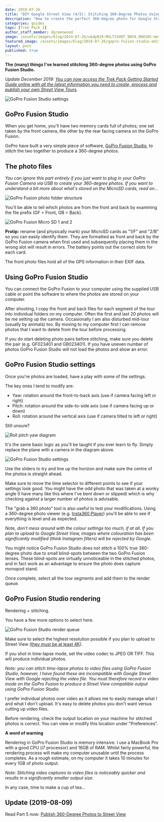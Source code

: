 ```yaml
---
date: 2019-07-26
title: "DIY Google Street View (4/5): Stitching 360-Degree Photos Using GoPro Fusion Studio"
description: "How to create the perfect 360-degree photo for Google Street View."
categories: guides
tags: [Trek Pack 1]
author_staff_member: dgreenwood
image: /assets/images/blog/2019-07-26/ukdp019-MULTISHOT_9059_000105-meta.jpg
featured_image: /assets/images/blog/2019-07-26/gopro-fusion-studio-edit.jpg
layout: post
published: true
---
```


**The (many) things I've learned stitching 360-degree photos using GoPro Fusion Studio.**

_Update December 2019: [You can now access the Trek Pack Getting Started Guide online with all the latest information you need to create, process and publish your own Street View Tours](/trek-pack)._

<img class="img-fluid" src="/assets/images/blog/2019-07-26/gopro-fusion-studio-edit.jpg" alt="GoPro Fusion Studio settings" title="GoPro Fusion Studio settings" />

## GoPro Fusion Studio

When you get home, you'll have two memory cards full of photos; one set taken by the front camera, the other by the rear facing camera on the GoPro Fusion.

GoPro have built a very simple piece of software, [GoPro Fusion Studio](https://shop.gopro.com/EMEA/softwareandapp/gopro-fusion-studio-app/fusion-studio.html), to stitch the two together to produce a 360-degree photos.

## The photo files

_You can ignore this part entirely if you just want to plug in your GoPro Fusion Camera via USB to create your 360-degree photos. If you want to understand a bit more about what's stored on the MicroSD cards, read on..._

<img class="img-fluid" src="/assets/images/blog/2019-07-26/gopro-fusion-microsd-folder-structure.jpg" alt="GoPro Fusion photo folder structure" title="GoPro Fusion photo folder structure" />

You'll be able to tell which photos are from the front and back by examining the file prefix (GF = Front, GB = Back).

<img class="img-fluid" src="/assets/images/blog/2019-07-26/gopro-fusion-microsd-1-2.jpg" alt="GoPro Fusion Micro SD 1 and 2" title="GoPro Fusion Micro SD 1 and 2" />

**Protip:** rename (and physically mark) your MicroSD cards as "1/F" and "2/B" so you can easily identify them. They are formatted as front and back by the GoPro Fusion camera when first used and subsequently placing them in the wrong slot will result in errors. The battery points out the correct slots for each card.

The front photo files hold all of the GPS information in their EXIF data.

## Using GoPro Fusion Studio

You can connect the GoPro Fusion to your computer using the supplied USB cable or point the software to where the photos are stored on your computer. 

After shooting, I copy the front and back files for each segment of the tour into individual folders on my computer. Often the first and last 20 photos will be me setting up the camera. Occasionally I am also disturbed mid-tour (usually by animals) too. By moving to my computer first I can remove photos that I want to delete from the tour before processing.

If you do start deleting photo pairs before stitching, make sure you delete the pair (e.g. GF023401 and GB023401). If you have uneven number of photos GoPro Fusion Studio will not load the photos and show an error.

## GoPro Fusion Studio settings

Once you're photos are loaded, have a play with some of the settings.

The key ones I tend to modify are:

* Yaw: rotation around the front-to-back axis (use if camera facing left or right)
* Pitch: rotation around the side-to-side axis (use if camera facing up or down)
* Roll: rotation around the vertical axis (use if camera tilted to left or right)

Still unsure?

<img class="img-fluid" src="/assets/images/blog/2019-07-26/roll-pitch-yaw.jpg" alt="Roll pitch yaw diagram" title="Roll pitch yaw diagram" />

It's the same basic logic as you'll be taught if you ever learn to fly. Simply replace the plane with a camera in the diagram above.

<img class="img-fluid" src="/assets/images/blog/2019-07-26/gopro-fusion-studio-settings.jpg
" alt="GoPro Fusion Studio settings" title="GoPro Fusion Studio settings" />

Use the sliders to try and line up the horizon and make sure the centre of the photos is straight ahead.

Make sure to move the time selector to different points to see if your settings look good. You might have the odd photo that was taken at a wonky angle (I have many like this where I've bent down or slipped) which is why checking against a larger number of photos is advisable.

The "grab a 360 photo" tool is also useful to test your modifications. Using a 360-degree photo viewer (e.g. [Insta360 Player](https://www.insta360.com/download)) you'll be able to see if everything is level and as expected.

_Note, don't mess around with the colour settings too much, if at all. If you plan to upload to Google Street View, images where colouration has been significantly modified (think Instagram filters) will be rejected by Google._

You might notice GoPro Fusion Studio does not stitch a 100% true 360-degree photo due to small blind-spots between the two GoPro Fusion lenses. These blind-spots are virtually unnoticeable in the stitched photos, and in fact work as an advantage to ensure the photo does capture monopod stand.

Once complete, select all the tour segments and add them to the render queue.

## GoPro Fusion Studio rendering

Rendering = stitching.

You have a few more options to select here.

<img class="img-fluid" src="/assets/images/blog/2019-07-26/gopro-fusion-studio-render-queue.jpg" alt="GoPro Fusion Studio render queue" title="GoPro Fusion Studio render queue" />

Make sure to select the highest resolution possible if you plan to upload to Street View ([they must be at least 4K](https://support.google.com/maps/answer/7011737?co=GENIE.Platform%3DDesktop&hl=en)).

If you shot in time-lapse mode, set the video codec to JPEG OR TIFF. This will produce individual photos.

_Note: you can stitch time-lapse photos to video files using GoPro Fusion Studio, however, I have found these are incompatible with Google Street View with Google rejecting the video file. You must therefore record in video mode on the GoPro Fusion to produce a Street View compatible output using GoPro Fusion Studio._

I prefer individual photos over video as it allows me to easily manage what I and what I don't upload. It's easy to delete photos you don't want versus cutting up video files.

Before rendering, check the output location on your machine for stitched photos is correct. You can view or modify this location under "Preferences".

**A word of warning**

Rendering in GoPro Fusion Studio is memory intensive. I use a MacBook Pro with a good CPU (i7 processor) and 16GB of RAM. Whilst fairly powerful, the rendering process will make my computer unusable until the process completes. As a rough estimate, on my computer it takes 10 minutes for every 1GB of photo output. 

_Note: Stitching video captures to video files is noticeably quicker and results in a significantly smaller output size._

In any case, time to make a cup of tea...

## Update (2019-08-09)

Read Part 5 now: [Publish 360-Degree Photos to Street View](/blog/2019/diy-google-street-view-part-5-uploading-photos-using-your-computer)